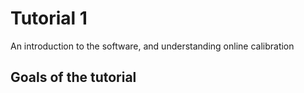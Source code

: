 # Tutorial 1
An introduction to the software, and understanding online calibration

## Goals of the tutorial


